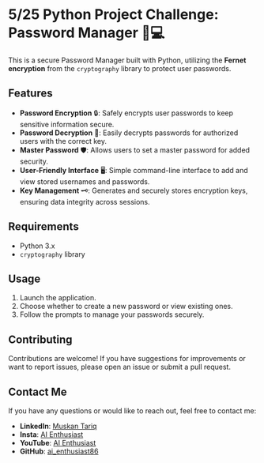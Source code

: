 # 5/25 Python Project Challenge: Password Manager 🔐💻

This is a secure Password Manager built with Python, utilizing the **Fernet encryption** from the `cryptography` library to protect user passwords.

## Features

- **Password Encryption** 🔒: Safely encrypts user passwords to keep sensitive information secure.
- **Password Decryption** 🔑: Easily decrypts passwords for authorized users with the correct key.
- **Master Password** 🛡️: Allows users to set a master password for added security.
- **User-Friendly Interface** 🖥️: Simple command-line interface to add and view stored usernames and passwords.
- **Key Management** 🗝️: Generates and securely stores encryption keys, ensuring data integrity across sessions.

## Requirements

- Python 3.x
- `cryptography` library

## Usage
1. Launch the application.
2. Choose whether to create a new password or view existing ones.
3. Follow the prompts to manage your passwords securely.

## Contributing
Contributions are welcome! If you have suggestions for improvements or want to report issues, please open an issue or submit a pull request.

## Contact Me

If you have any questions or would like to reach out, feel free to contact me:

- **LinkedIn**: [Muskan Tariq](https://www.linkedin.com/in/muskan-tariq-095a50282)
- **Insta**: [AI Enthusiast](https://www.instagram.com/ai_enthusiast86/)
- **YouTube**: [AI Enthusiast](https://www.youtube.com/@ai_enthusiast86)
- **GitHub**: [ai_enthusiast86](https://github.com/ai_enthusiast86)
